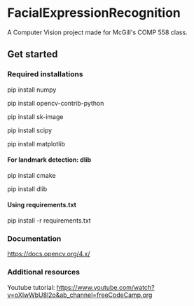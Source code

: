 # FacialExpressionRecognition
A Computer Vision project made for McGill's COMP 558 class. 

## Get started

### Required installations

pip install numpy

pip install opencv-contrib-python

pip install sk-image

pip install scipy

pip install matplotlib

#### For landmark detection: dlib

pip install cmake

pip install dlib

#### Using requirements.txt
pip install -r requirements.txt

### Documentation

https://docs.opencv.org/4.x/

### Additional resources

Youtube tutorial: https://www.youtube.com/watch?v=oXlwWbU8l2o&ab_channel=freeCodeCamp.org
